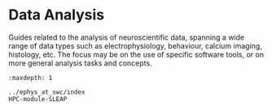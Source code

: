 # Data Analysis

Guides related to the analysis of neuroscientific data, spanning a wide range of data types such as electrophysiology, behaviour, calcium imaging, histology, etc. The focus may be on the use of specific software tools, or on more general analysis tasks and concepts.

```{toctree}
:maxdepth: 1

../ephys_at_swc/index
HPC-module-SLEAP
```
